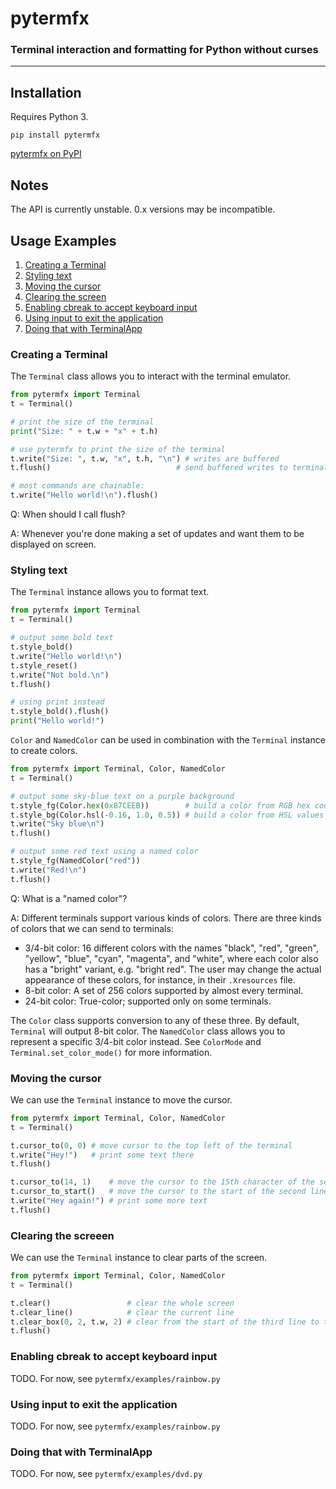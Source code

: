 # pytermfx
### Terminal interaction and formatting for Python without curses
---

## Installation
Requires Python 3.

`pip install pytermfx`

[pytermfx on PyPI](https://pypi.org/project/pytermfx/)

## Notes
The API is currently unstable. 0.x versions may be incompatible.

## Usage Examples
1. [Creating a Terminal](#creating-a-terminal)
2. [Styling text](#styling-text)
3. [Moving the cursor](#moving-the-cursor)
4. [Clearing the screen](#clearing-the-screen)
5. [Enabling cbreak to accept keyboard input](#enabling-cbreak-to-accept-keyboard-input)
6. [Using input to exit the application](#using-input-to-exit-the-application)
7. [Doing that with TerminalApp](#doing-that-with-terminalapp)

### Creating a Terminal
The `Terminal` class allows you to interact with the terminal emulator.

```python
from pytermfx import Terminal
t = Terminal()

# print the size of the terminal
print("Size: " + t.w + "x" + t.h)

# use pytermfx to print the size of the terminal
t.write("Size: ", t.w, "x", t.h, "\n") # writes are buffered
t.flush()                            # send buffered writes to terminal

# most commands are chainable:
t.write("Hello world!\n").flush() 
```

Q: When should I call flush?

A: Whenever you're done making a set of updates and want them to be displayed on screen.

### Styling text
The `Terminal` instance allows you to format text.

```python
from pytermfx import Terminal
t = Terminal()

# output some bold text
t.style_bold()
t.write("Hello world!\n")
t.style_reset()
t.write("Not bold.\n")
t.flush()

# using print instead
t.style_bold().flush()
print("Hello world!")
```

`Color` and `NamedColor` can be used in combination with the `Terminal` instance to create colors.

```python
from pytermfx import Terminal, Color, NamedColor
t = Terminal()

# output some sky-blue text on a purple background
t.style_fg(Color.hex(0x87CEEB))        # build a color from RGB hex code
t.style_bg(Color.hsl(-0.16, 1.0, 0.5)) # build a color from HSL values
t.write("Sky blue\n")
t.flush()

# output some red text using a named color
t.style_fg(NamedColor("red"))
t.write("Red!\n")
t.flush()
```

Q: What is a "named color"?

A: Different terminals support various kinds of colors. There are three kinds of colors that we can send to terminals:
* 3/4-bit color: 16 different colors with the names "black", "red", "green", "yellow", "blue", "cyan", "magenta", and "white", where each color also has a "bright" variant, e.g. "bright red". The user may change the actual appearance of these colors, for instance, in their `.Xresources` file.
* 8-bit color: A set of 256 colors supported by almost every terminal.
* 24-bit color: True-color; supported only on some terminals.

The `Color` class supports conversion to any of these three. By default, `Terminal` will output 8-bit color. The `NamedColor` class allows you to represent a specific 3/4-bit color instead. See `ColorMode` and `Terminal.set_color_mode()` for more information.

### Moving the cursor
We can use the `Terminal` instance to move the cursor.

```python
from pytermfx import Terminal, Color, NamedColor
t = Terminal()

t.cursor_to(0, 0) # move cursor to the top left of the terminal
t.write("Hey!")   # print some text there
t.flush()

t.cursor_to(14, 1)    # move the cursor to the 15th character of the second line
t.cursor_to_start()   # move the cursor to the start of the second line
t.write("Hey again!") # print some more text
t.flush()
```

### Clearing the screeen
We can use the `Terminal` instance to clear parts of the screen.

```python
from pytermfx import Terminal, Color, NamedColor
t = Terminal()

t.clear()                 # clear the whole screen
t.clear_line()            # clear the current line
t.clear_box(0, 2, t.w, 2) # clear from the start of the third line to the end of the fourth
t.flush()
```

### Enabling cbreak to accept keyboard input
TODO. For now, see `pytermfx/examples/rainbow.py`

### Using input to exit the application
TODO. For now, see `pytermfx/examples/rainbow.py`

### Doing that with TerminalApp
TODO. For now, see `pytermfx/examples/dvd.py`
